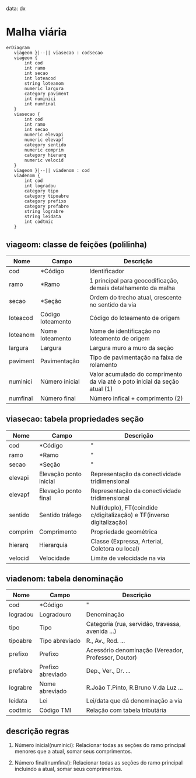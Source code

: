 data: dx

# Malha viária

```mermaid
erDiagram
   viageom }|--|| viasecao : codsecao
   viageom {
       int cod
       int ramo
       int secao
       int loteacod
       string loteanom
       numeric largura
       category paviment
       int numinici
       int numfinal
   }
   viasecao {
       int cod
       int ramo
       int secao
       numeric elevapi
       numeric elevapf
       category sentido
       numeric comprim
       category hierarq
       numeric velocid
   }
   viageom }|--|| viadenom : cod
   viadenom {
       int cod
       int logradou
       category tipo
       category tipoabre
       category prefixo
       category prefabre
       string lograbre
       string leidata
       int codtmic
   }
```

## viageom: classe de feições (polilinha)

Nome     | Campo             | Descrição
---------|-------------------|----------------------------------------------------------------------------
cod      | *Código           | Identificador
ramo     | *Ramo             | 1 principal para geocodificação, demais detalhamento da malha
secao    | *Seção            | Ordem do trecho atual, crescente no sentido da via
loteacod | Código loteamento | Código do loteamento de origem
loteanom | Nome loteamento   | Nome de identificação no loteamento de origem
largura  | Largura           | Largura muro a muro da seção
paviment | Pavimentação      | Tipo de pavimentação na faixa de rolamento
numinici | Número inicial    | Valor acumulado do comprimento da via até o poto inicial da seção atual (1)
numfinal | Número final      | Número infical + comprimento (2)

## viasecao: tabela propriedades seção

Nome    | Campo                  | Descrição
--------|------------------------|----------------------------------------------------------------------
cod     | *Código                | "
ramo    | *Ramo                  | "
secao   | *Seção                 | "
elevapi | Elevação ponto inicial | Representação da conectividade tridimensional
elevapf | Elevação ponto final   | Representação da conectividade tridimensional
sentido | Sentido tráfego        | Null(duplo), FT(coindide c/digitalização) e TF(inverso digitalização)
comprim | Comprimento            | Propriedade geométrica
hierarq | Hierarquia             | Classe (Expressa, Arterial, Coletora ou local)
velocid | Velocidade             | Limite de velocidade na via

## viadenom: tabela denominação

Nome     | Campo             | Descrição
---------|-------------------|----------------------------------------------------
cod      | *Código           | "
logradou | Logradouro        | Denominação
tipo     | Tipo              | Categoria (rua, servidão, travessa, avenida ...)
tipoabre | Tipo abreviado    | R., Av., Rod. ...
prefixo  | Prefixo           | Acessório denominação (Vereador, Professor, Doutor)
prefabre | Prefixo abreviado | Dep., Ver., Dr. ...
lograbre | Nome abreviado    | R.João T.Pinto, R.Bruno V.da Luz ...
leidata  | Lei               | Lei/data que dá denominação a via
codtmic  | Código TMI        | Relação com tabela tributária

## descrição regras

1. Número inicial(numinici): Relacionar todas as seções do ramo principal menores que a atual, somar seus comprimentos.

2. Número final(numfinal): Relacionar todas as seções do ramo principal incluindo a atual, somar seus comprimentos.
